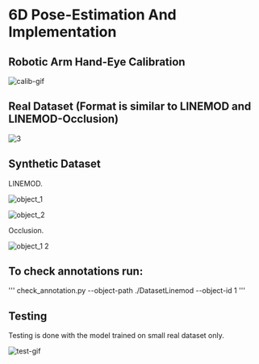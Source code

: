 # 6D Pose-Estimation And Implementation

## Robotic Arm Hand-Eye Calibration

![calib-gif](https://user-images.githubusercontent.com/61361845/177278554-c34b9e31-f71e-4e75-add9-f419f62e7550.gif)

## Real Dataset (Format is similar to LINEMOD and LINEMOD-Occlusion)

![3](https://user-images.githubusercontent.com/61361845/177278919-cd53068f-c53e-4c33-9107-ce7544804f0c.png)


## Synthetic Dataset

LINEMOD.

![object_1](https://user-images.githubusercontent.com/61361845/177279622-105fef87-0183-428e-82c4-714335f5a61a.png)

![object_2](https://user-images.githubusercontent.com/61361845/177279631-91267039-5788-49e3-b72b-939e1cbe72c7.png)

Occlusion.

![object_1 2](https://user-images.githubusercontent.com/61361845/177279694-2eb99287-a92f-4833-9b8e-1e70bc0fa802.png)


## To check annotations run:

'''
check_annotation.py --object-path ./DatasetLinemod --object-id 1
'''

## Testing

Testing is done with the model trained on small real dataset only.

![test-gif](https://user-images.githubusercontent.com/61361845/177279942-9579591f-4e4d-4972-a556-43696f15402b.gif)


